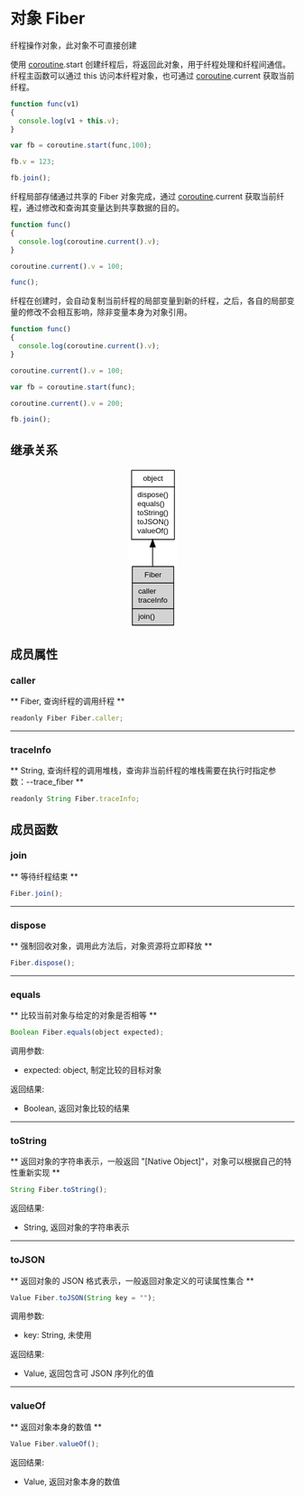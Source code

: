 # 对象 Fiber
纤程操作对象，此对象不可直接创建

使用 [coroutine](../../module/ifs/coroutine.md).start 创建纤程后，将返回此对象，用于纤程处理和纤程间通信。
纤程主函数可以通过 this 访问本纤程对象，也可通过 [coroutine](../../module/ifs/coroutine.md).current 获取当前纤程。
```JavaScript
function func(v1)
{
  console.log(v1 + this.v);
}

var fb = coroutine.start(func,100);

fb.v = 123;

fb.join();
```

纤程局部存储通过共享的 Fiber 对象完成，通过 [coroutine](../../module/ifs/coroutine.md).current 获取当前纤程，通过修改和查询其变量达到共享数据的目的。

```JavaScript
function func()
{
  console.log(coroutine.current().v);
}

coroutine.current().v = 100;

func();
```

纤程在创建时，会自动复制当前纤程的局部变量到新的纤程，之后，各自的局部变量的修改不会相互影响，除非变量本身为对象引用。

```JavaScript
function func()
{
  console.log(coroutine.current().v);
}

coroutine.current().v = 100;

var fb = coroutine.start(func);

coroutine.current().v = 200;

fb.join();
```

## 继承关系
<div style="text-align: center;"><svg width="65pt" height="214pt" viewBox="0.00 0.00 65.00 214.00" xmlns="http://www.w3.org/2000/svg" xmlns:xlink="http://www.w3.org/1999/xlink">
<g id="graph0" class="graph" transform="scale(1 1) rotate(0) translate(4 210)">
<title>%0</title>
<polygon fill="#ffffff" stroke="transparent" points="-4,4 -4,-210 61,-210 61,4 -4,4"/>
<!-- object -->
<g id="node1" class="node">
<title>object</title>
<g id="a_node1"><a xlink:href="object.md" xlink:title="object">
<polygon fill="#ffffff" stroke="transparent" points="0,-114 0,-206 57,-206 57,-114 0,-114"/>
<polygon fill="none" stroke="#000000" points=".5,-184 .5,-206 57.5,-206 57.5,-184 .5,-184"/>
<text text-anchor="start" x="15.6625" y="-192" font-family="Helvetica,sans-Serif" font-size="10.00" fill="#000000">object</text>
<polygon fill="none" stroke="#000000" points=".5,-114 .5,-184 57.5,-184 57.5,-114 .5,-114"/>
<text text-anchor="start" x="5.5" y="-170" font-family="Helvetica,sans-Serif" font-size="10.00" fill="#000000"> dispose()</text>
<text text-anchor="start" x="5.5" y="-158" font-family="Helvetica,sans-Serif" font-size="10.00" fill="#000000"> equals()</text>
<text text-anchor="start" x="5.5" y="-146" font-family="Helvetica,sans-Serif" font-size="10.00" fill="#000000"> toString()</text>
<text text-anchor="start" x="5.5" y="-134" font-family="Helvetica,sans-Serif" font-size="10.00" fill="#000000"> toJSON()</text>
<text text-anchor="start" x="5.5" y="-122" font-family="Helvetica,sans-Serif" font-size="10.00" fill="#000000"> valueOf()</text>
</a>
</g>
</g>
<!-- Fiber -->
<g id="node2" class="node">
<title>Fiber</title>
<g id="a_node2"><a xlink:title="Fiber">
<polygon fill="#d3d3d3" stroke="transparent" points="1,0 1,-78 56,-78 56,0 1,0"/>
<polygon fill="none" stroke="#000000" points="1.5,-56 1.5,-78 56.5,-78 56.5,-56 1.5,-56"/>
<text text-anchor="start" x="17.6125" y="-64" font-family="Helvetica,sans-Serif" font-size="10.00" fill="#000000">Fiber</text>
<polygon fill="none" stroke="#000000" points="1.5,-22 1.5,-56 56.5,-56 56.5,-22 1.5,-22"/>
<text text-anchor="start" x="6.5" y="-42" font-family="Helvetica,sans-Serif" font-size="10.00" fill="#000000"> caller</text>
<text text-anchor="start" x="6.5" y="-30" font-family="Helvetica,sans-Serif" font-size="10.00" fill="#000000"> traceInfo</text>
<polygon fill="none" stroke="#000000" points="1.5,0 1.5,-22 56.5,-22 56.5,0 1.5,0"/>
<text text-anchor="start" x="6.5" y="-8" font-family="Helvetica,sans-Serif" font-size="10.00" fill="#000000"> join()</text>
</a>
</g>
</g>
<!-- object&#45;&gt;Fiber -->
<g id="edge1" class="edge">
<title>object-&gt;Fiber</title>
<path fill="none" stroke="#000000" d="M28.5,-103.852C28.5,-95.2011 28.5,-86.4309 28.5,-78.2539"/>
<polygon fill="#000000" stroke="#000000" points="25.0001,-103.9099 28.5,-113.9099 32.0001,-103.9099 25.0001,-103.9099"/>
</g>
</g>
</svg></div>

## 成员属性
        
### caller
** Fiber, 查询纤程的调用纤程 **
```JavaScript
readonly Fiber Fiber.caller;
```

--------------------------
### traceInfo
** String, 查询纤程的调用堆栈，查询非当前纤程的堆栈需要在执行时指定参数：--trace_fiber **
```JavaScript
readonly String Fiber.traceInfo;
```

## 成员函数
        
### join
** 等待纤程结束 **
```JavaScript
Fiber.join();
```

--------------------------
### dispose
** 强制回收对象，调用此方法后，对象资源将立即释放 **
```JavaScript
Fiber.dispose();
```

--------------------------
### equals
** 比较当前对象与给定的对象是否相等 **
```JavaScript
Boolean Fiber.equals(object expected);
```

调用参数:
* expected: object, 制定比较的目标对象

返回结果:
* Boolean, 返回对象比较的结果

--------------------------
### toString
** 返回对象的字符串表示，一般返回 "[Native Object]"，对象可以根据自己的特性重新实现 **
```JavaScript
String Fiber.toString();
```

返回结果:
* String, 返回对象的字符串表示

--------------------------
### toJSON
** 返回对象的 JSON 格式表示，一般返回对象定义的可读属性集合 **
```JavaScript
Value Fiber.toJSON(String key = "");
```

调用参数:
* key: String, 未使用

返回结果:
* Value, 返回包含可 JSON 序列化的值

--------------------------
### valueOf
** 返回对象本身的数值 **
```JavaScript
Value Fiber.valueOf();
```

返回结果:
* Value, 返回对象本身的数值

